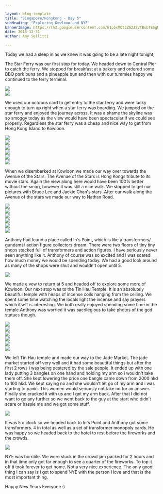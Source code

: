 ```yaml
---

layout: blog-template
title: "Singapore/Hongkong - Day 5"
subHeading: "Exploring Kowloon and NYE"
bannerImage: https://lh3.googleusercontent.com/E1p5xMQt3Z62JSVfBubT8SgMpQY6CpklwOeDFdpAqQaQLITrlusK05U76t6KKBvFCtNpUdpg5wfZZzG06mBT1GkvtUfGE9kZcGUaIqIJqAzqkkEGLBIr_Jpi3TclUye3sdaGaFUM4Q
date: 2013-12-31
author: Amy Sellitti

---
```


Today we had a sleep in as we knew it was going to be a late night tonight, 

The Star Ferry was our first stop for today. We headed down to Central Pier to catch the ferry. We stopped for breakfast at a bakery and ordered some BBQ pork buns and a pineapple bun and then with our tummies happy we continued to the ferry terminal.

<div class="center-image"><img src="http://images.travelpod.com/users/amynp/6.1388503010.view-from-pier.jpg" /></div>
<div class="center-image"><img src="http://images.travelpod.com/users/amynp/6.1388503010.central-pier.jpg" /></div>

We used our octopus card to get entry to the star ferry and were lucky enough to turn up right when a star ferry was boarding. We jumped on the star ferry and enjoyed the journey across. It was a shame the skyline was so smoggy today as the view would have been spectacular if we could see properly. Regardless the star ferry was a cheap and nice way to get from Hong Kong Island to Kowloon.

<div class="center-image"><img src="http://images.travelpod.com/users/amynp/6.1388503010.aqua-luna.jpg" /></div>
<div class="center-image"><img src="http://images.travelpod.com/users/amynp/6.1388503010.cool-boat.jpg" /></div>
<div class="center-image"><img src="http://images.travelpod.com/users/amynp/6.1388503010.star.jpg" /></div>
<div class="center-image"><img src="http://images.travelpod.com/users/amynp/6.1388503010.anth-with-sign.jpg" /></div>
<div class="center-image"><img src="http://images.travelpod.com/users/amynp/6.1388503010.us-on-the-star-ferry.jpg" /></div>
<div class="center-image"><img src="http://images.travelpod.com/users/amynp/6.1388503010.anth-enjoying-the-view.jpg" /></div>

When we disembarked at Kowloon we made our way over towards the Avenue of the Stars. The Avenue of the Stars is Hong Kongs tribute to its movie stars. Again the view along here would have been 100% better without the smog, however it was still a nice walk. We stopped to get our pictures with Bruce Lee and Jackie Chan's stars. After our walk along the Avenue of the stars we made our way to Nathan Road.

<div class="center-image"><img src="http://images.travelpod.com/users/amynp/6.1388503010.anth-with-jackie-chans-handprint.jpg" /></div>
<div class="center-image"><img src="http://images.travelpod.com/users/amynp/6.1388503010.me-jackie-chan.jpg" /></div>
<div class="center-image"><img src="http://images.travelpod.com/users/amynp/6.1388503010.me-at-bruce-lee.jpg" /></div>
<div class="center-image"><img src="http://images.travelpod.com/users/amynp/6.1388503010.bruce-lee.jpg" /></div>
<div class="center-image"><img src="http://images.travelpod.com/users/amynp/6.1388503010.me-and-bruce.jpg" /></div>
<div class="center-image"><img src="http://images.travelpod.com/users/amynp/6.1388503010.anth-the-director.jpg" /></div>

Anthony had found a place called In's Point, which is like a transformers/ gundams/ action figure collectors dream. There were two floors of tiny tiny shops stacked full of transformers and action figures. I have seriously never seen anything like it. Anthony of course was so excited and I was scared how much money we would be spending today. We had a good look around as many of the shops were shut and wouldn't open until 5.

<div class="center-image"><img src="http://images.travelpod.com/users/amynp/6.1388503010.transformer-paradise.jpg" /></div>

We made a vow to return at 5 and headed off to explore some more of Kowloon. Our next stop was to the Tin Hau Temple. It is an absolutely beautiful temple with heaps of incense coils hanging from the ceiling. We spent some time watching the locals light the incense and say prayers which itself is interesting. We both really enjoyed spending some time in the temple.Anthony was worried it was sacrilegious to take photos of the god statues though. 

<div class="center-image"><img src="http://images.travelpod.com/users/amynp/6.1388503010.tin-hau-temple.jpg" /></div>
<div class="center-image"><img src="http://images.travelpod.com/users/amynp/6.1388503010.insence-at-tin-hau-temple.jpg" /></div>
<div class="center-image"><img src="http://images.travelpod.com/users/amynp/6.1388503010.2-tin-hau-temple.jpg" /></div>
<div class="center-image"><img src="http://images.travelpod.com/users/amynp/6.1388503010.3-tin-hau-temple.jpg" /></div>
<div class="center-image"><img src="http://images.travelpod.com/users/amynp/6.1388503010.6-tin-hau-temple.jpg" /></div>
<div class="center-image"><img src="http://images.travelpod.com/users/amynp/6.1388503010.us-at-tin-hau-temple.jpg" /></div>

We left Tin Hau temple and made our way to the Jade Market. The jade market started off very well and it had some beautiful things but after the first 2 rows i was being pestered by the sale people. It ended up with one lady putting 3 bangles on one hand and holding my arm so i wouldn't take them off. She kept lowering the price one bangle came down from 2000 hkd to 100 hkd. We kept saying no and she wouldn't let go of my arm and i was starting to panic. This women would seriously not take no for an answer. Finally she cracked it with us and I got my arm back. After that I did not want to go any further so we went back to the guy at the start who didn't scare or hassle me and we got some stuff.

<div class="center-image"><img src="http://images.travelpod.com/users/amynp/6.1388503010.1-jade-market.jpg" /></div>

It was 5 o'clock so we headed back to In's Point and Anthony got some transformers. 4 in total as well as a set of transformer monopoly cards. He was happy so we headed back to the hotel to rest before the fireworks and the crowds.

<div class="center-image"><img src="http://images.travelpod.com/users/amynp/6.1388503010.anthonys-loot.jpg" /></div>

NYE was horrible. We were stuck in the crowd jam packed for 2 hours and in that time only got far enough to see a quarter of the fireworks. To top it off it took forever to get home. Not a very nice experience. The only good thing I can say is I got to spend NYE with the person I love and that is the most important thing. 

Happy New Years Everyone :)



